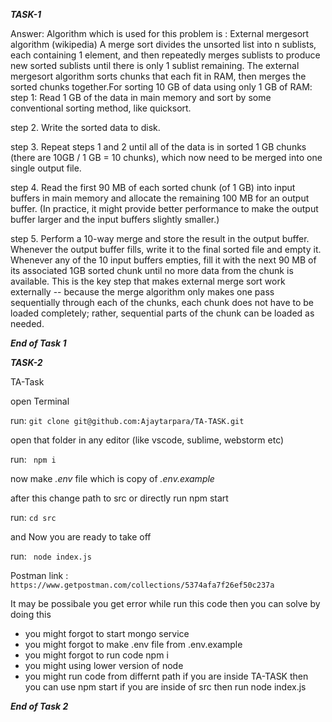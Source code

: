 ***TASK-1***

Answer:
Algorithm which is used for this problem is : External mergesort algorithm (wikipedia)
A merge sort divides the unsorted list into n sublists, each containing 1 element, and then repeatedly merges sublists to produce new sorted sublists until there is only 1 sublist remaining.
The external mergesort algorithm sorts chunks that each fit in RAM, then merges the sorted chunks together.For sorting 10 GB of data using only 1 GB of RAM:
step 1: Read 1 GB of the data in main memory and sort by some conventional sorting method, like quicksort.

step 2. Write the sorted data to disk.

step 3. Repeat steps 1 and 2 until all of the data is in sorted 1 GB chunks (there are 10GB / 1 GB = 10 chunks), which now need to be merged into one single output file.

step 4. Read the first 90 MB of each sorted chunk (of 1 GB) into input buffers in main memory and allocate the remaining 100 MB for an output buffer. (In practice, it might provide better performance to make the output buffer larger and the input buffers slightly smaller.)

step 5. Perform a 10-way merge and store the result in the output buffer. Whenever the output buffer fills, write it to the final sorted file and empty it. Whenever any of the 10 input buffers empties, fill it with the next 90 MB of its associated 1GB sorted chunk until no more data from the chunk is available. This is the key step that makes external merge sort work externally -- because the merge algorithm only makes one pass sequentially through each of the chunks, each chunk does not have to be loaded completely; rather, sequential parts of the chunk can be loaded as needed.

***End of Task 1***


***TASK-2***


TA-Task

open Terminal

run:
``` git clone git@github.com:Ajaytarpara/TA-TASK.git ```

open that folder in any editor (like vscode, sublime, webstorm etc)

run: 
 ``` npm i```

now make *.env* file which is copy of *.env.example*

after this change path to src or directly run npm start

run:
``` cd src ```

and Now you are ready to take off

run:
``` node index.js```

Postman link : ```https://www.getpostman.com/collections/5374afa7f26ef50c237a```


It may be possibale you get error while run this code then you can solve by doing this
- you might forgot to start mongo service
- you might forgot to make .env file from .env.example
- you might forgot to run code npm i
- you might using lower version of node
- you might run code from differnt path if you are inside TA-TASK then you can use npm start if you are inside of src then run node index.js


***End of Task 2***
